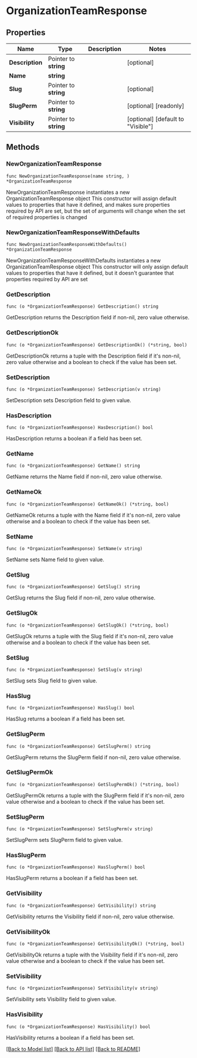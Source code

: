 # OrganizationTeamResponse

## Properties

Name | Type | Description | Notes
------------ | ------------- | ------------- | -------------
**Description** | Pointer to **string** |  | [optional] 
**Name** | **string** |  | 
**Slug** | Pointer to **string** |  | [optional] 
**SlugPerm** | Pointer to **string** |  | [optional] [readonly] 
**Visibility** | Pointer to **string** |  | [optional] [default to "Visible"]

## Methods

### NewOrganizationTeamResponse

`func NewOrganizationTeamResponse(name string, ) *OrganizationTeamResponse`

NewOrganizationTeamResponse instantiates a new OrganizationTeamResponse object
This constructor will assign default values to properties that have it defined,
and makes sure properties required by API are set, but the set of arguments
will change when the set of required properties is changed

### NewOrganizationTeamResponseWithDefaults

`func NewOrganizationTeamResponseWithDefaults() *OrganizationTeamResponse`

NewOrganizationTeamResponseWithDefaults instantiates a new OrganizationTeamResponse object
This constructor will only assign default values to properties that have it defined,
but it doesn't guarantee that properties required by API are set

### GetDescription

`func (o *OrganizationTeamResponse) GetDescription() string`

GetDescription returns the Description field if non-nil, zero value otherwise.

### GetDescriptionOk

`func (o *OrganizationTeamResponse) GetDescriptionOk() (*string, bool)`

GetDescriptionOk returns a tuple with the Description field if it's non-nil, zero value otherwise
and a boolean to check if the value has been set.

### SetDescription

`func (o *OrganizationTeamResponse) SetDescription(v string)`

SetDescription sets Description field to given value.

### HasDescription

`func (o *OrganizationTeamResponse) HasDescription() bool`

HasDescription returns a boolean if a field has been set.

### GetName

`func (o *OrganizationTeamResponse) GetName() string`

GetName returns the Name field if non-nil, zero value otherwise.

### GetNameOk

`func (o *OrganizationTeamResponse) GetNameOk() (*string, bool)`

GetNameOk returns a tuple with the Name field if it's non-nil, zero value otherwise
and a boolean to check if the value has been set.

### SetName

`func (o *OrganizationTeamResponse) SetName(v string)`

SetName sets Name field to given value.


### GetSlug

`func (o *OrganizationTeamResponse) GetSlug() string`

GetSlug returns the Slug field if non-nil, zero value otherwise.

### GetSlugOk

`func (o *OrganizationTeamResponse) GetSlugOk() (*string, bool)`

GetSlugOk returns a tuple with the Slug field if it's non-nil, zero value otherwise
and a boolean to check if the value has been set.

### SetSlug

`func (o *OrganizationTeamResponse) SetSlug(v string)`

SetSlug sets Slug field to given value.

### HasSlug

`func (o *OrganizationTeamResponse) HasSlug() bool`

HasSlug returns a boolean if a field has been set.

### GetSlugPerm

`func (o *OrganizationTeamResponse) GetSlugPerm() string`

GetSlugPerm returns the SlugPerm field if non-nil, zero value otherwise.

### GetSlugPermOk

`func (o *OrganizationTeamResponse) GetSlugPermOk() (*string, bool)`

GetSlugPermOk returns a tuple with the SlugPerm field if it's non-nil, zero value otherwise
and a boolean to check if the value has been set.

### SetSlugPerm

`func (o *OrganizationTeamResponse) SetSlugPerm(v string)`

SetSlugPerm sets SlugPerm field to given value.

### HasSlugPerm

`func (o *OrganizationTeamResponse) HasSlugPerm() bool`

HasSlugPerm returns a boolean if a field has been set.

### GetVisibility

`func (o *OrganizationTeamResponse) GetVisibility() string`

GetVisibility returns the Visibility field if non-nil, zero value otherwise.

### GetVisibilityOk

`func (o *OrganizationTeamResponse) GetVisibilityOk() (*string, bool)`

GetVisibilityOk returns a tuple with the Visibility field if it's non-nil, zero value otherwise
and a boolean to check if the value has been set.

### SetVisibility

`func (o *OrganizationTeamResponse) SetVisibility(v string)`

SetVisibility sets Visibility field to given value.

### HasVisibility

`func (o *OrganizationTeamResponse) HasVisibility() bool`

HasVisibility returns a boolean if a field has been set.


[[Back to Model list]](../README.md#documentation-for-models) [[Back to API list]](../README.md#documentation-for-api-endpoints) [[Back to README]](../README.md)


